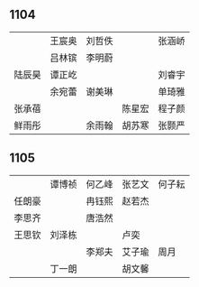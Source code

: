 ## 1104
|     |     |     |     |     |
| --- | --- | --- | --- | --- |
|  | 王宸奥 | 刘哲佚 |  | 张涵峤 |
|  | 吕林镔 | 李明蔚 |  |  |
| 陆辰昊 | 谭正屹 |  |  | 刘睿宇 |
|  | 余宛蕾 | 谢美琳 |  | 单琦雅 |
| 张承蓓 |  |  | 陈星宏 | 程子颜 |
| 鲜雨彤 |  | 余雨翰 | 胡苏寒 | 张颢严 |

## 1105
|     |     |     |     |     |
| --- | --- | --- | --- | --- |
|  | 谭博祯 | 何乙峰 | 张艺文 | 何子耘 |
| 任朗豪 |  | 冉钰熙 | 赵若杰 |  |
| 李思齐 |  | 唐浩然 |  |  |
| 王思钦 | 刘泽栋 |  | 卢奕 |  |
|  |  | 李郑夫 | 艾子瑜 | 周月 |
|  | 丁一朗 |  | 胡文馨 |  |

